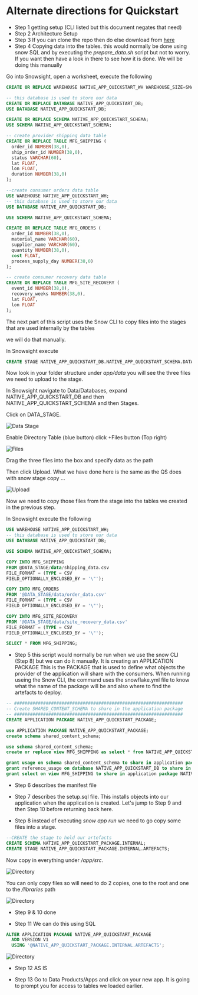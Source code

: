 # Alternate directions for Quickstart


- Step 1 getting setup (CLI listed but this document negates that need)
- Step 2 Architecture Setup
- Step 3 If you can clone the repo then do else download from [here](https://github.com/Snowflake-Labs/sfguide-getting-started-with-native-apps)
- Step 4 Copying data into the tables.  this would normally be done using snow SQL and by executing the *prepare_data.sh* script but not to worry.  If you want then have a look in there to see how it is done.  We will be doing this manually 

Go into Snowsight, open a worksheet, execute the following

```sql
CREATE OR REPLACE WAREHOUSE NATIVE_APP_QUICKSTART_WH WAREHOUSE_SIZE=SMALL INITIALLY_SUSPENDED=TRUE;

-- this database is used to store our data
CREATE OR REPLACE DATABASE NATIVE_APP_QUICKSTART_DB;
USE DATABASE NATIVE_APP_QUICKSTART_DB;

CREATE OR REPLACE SCHEMA NATIVE_APP_QUICKSTART_SCHEMA;
USE SCHEMA NATIVE_APP_QUICKSTART_SCHEMA;

-- create provider shipping data table
CREATE OR REPLACE TABLE MFG_SHIPPING (
  order_id NUMBER(38,0), 
  ship_order_id NUMBER(38,0),
  status VARCHAR(60),
  lat FLOAT,
  lon FLOAT,
  duration NUMBER(38,0)
);

--create consumer orders data table
USE WAREHOUSE NATIVE_APP_QUICKSTART_WH;
-- this database is used to store our data
USE DATABASE NATIVE_APP_QUICKSTART_DB;

USE SCHEMA NATIVE_APP_QUICKSTART_SCHEMA;

CREATE OR REPLACE TABLE MFG_ORDERS (
  order_id NUMBER(38,0), 
  material_name VARCHAR(60),
  supplier_name VARCHAR(60),
  quantity NUMBER(38,0),
  cost FLOAT,
  process_supply_day NUMBER(38,0)
);

-- create consumer recovery data table
CREATE OR REPLACE TABLE MFG_SITE_RECOVERY (
  event_id NUMBER(38,0), 
  recovery_weeks NUMBER(38,0),
  lat FLOAT,
  lon FLOAT
);

```

The next part of this script uses the Snow CLI to copy files into the stages that are used internally by the tables

we will do that manually.

In Snowsight execute

```sql
CREATE STAGE NATIVE_APP_QUICKSTART_DB.NATIVE_APP_QUICKSTART_SCHEMA.DATA_STAGE;
```

 Now look in your folder structure under *app/data* you will see the three files we need to upload to the stage.

 In Snowsight navigate to Data/Databases, expand NATIVE_APP_QUICKSTART_DB and then NATIVE_APP_QUICKSTART_SCHEMA and then Stages.

 Click on DATA_STAGE.

 ![Data Stage](assets/DATA_STAGE.png)
 
 Enable Directory Table (blue button)
 click +Files button (Top right)
 
  ![Files](assets/FILES.png)

Drag the three files into the box and specify data as the path

Then click Upload.  What we have done here is the same as the QS does with snow stage copy ...

  ![Upload](assets/UPLOAD.png)

Now we need to copy those files from the stage into the tables we created in the previous step.

In Snowsight execute the following

```sql
USE WAREHOUSE NATIVE_APP_QUICKSTART_WH;
-- this database is used to store our data
USE DATABASE NATIVE_APP_QUICKSTART_DB;

USE SCHEMA NATIVE_APP_QUICKSTART_SCHEMA;

COPY INTO MFG_SHIPPING
FROM @DATA_STAGE/data/shipping_data.csv
FILE_FORMAT = (TYPE = CSV
FIELD_OPTIONALLY_ENCLOSED_BY = '\"');

COPY INTO MFG_ORDERS
FROM '@DATA_STAGE/data/order_data.csv'
FILE_FORMAT = (TYPE = CSV
FIELD_OPTIONALLY_ENCLOSED_BY = '\"');

COPY INTO MFG_SITE_RECOVERY
FROM '@DATA_STAGE/data/site_recovery_data.csv'
FILE_FORMAT = (TYPE = CSV
FIELD_OPTIONALLY_ENCLOSED_BY = '\"');

SELECT * FROM MFG_SHIPPING;
```

- Step 5 this script would normally be run when we use the snow CLI (Step 8) but we can do it manually.  It is creating an APPLICATION PACKAGE  This is the PACKAGE that is used to define what objects the provider of the application will share with the consumers.  When running useing the Snow CLI, the command uses the snowflake.yml file to know what the name of the package will be and also where to find the artefacts to deploy.


```sql
-- ################################################################
-- Create SHARED_CONTENT_SCHEMA to share in the application package
-- ################################################################
CREATE APPLICATION PACKAGE NATIVE_APP_QUICKSTART_PACKAGE;

use APPLICATION PACKAGE NATIVE_APP_QUICKSTART_PACKAGE;
create schema shared_content_schema;

use schema shared_content_schema;
create or replace view MFG_SHIPPING as select * from NATIVE_APP_QUICKSTART_DB.NATIVE_APP_QUICKSTART_SCHEMA.MFG_SHIPPING;

grant usage on schema shared_content_schema to share in application package NATIVE_APP_QUICKSTART_PACKAGE;
grant reference_usage on database NATIVE_APP_QUICKSTART_DB to share in application package NATIVE_APP_QUICKSTART_PACKAGE;
grant select on view MFG_SHIPPING to share in application package NATIVE_APP_QUICKSTART_PACKAGE;
```

- Step 6 describes the manifest file
- Step 7 describes the setup.sql file.  This installs objects into our application when the application is created.  Let's jump to Step 9 and then Step 10 before returning back here.  

- Step 8 instead of executing *snow app run* we need to go copy some files into a stage.

```sql
--CREATE the stage to hold our artefacts
CREATE SCHEMA NATIVE_APP_QUICKSTART_PACKAGE.INTERNAL;
CREATE STAGE NATIVE_APP_QUICKSTART_PACKAGE.INTERNAL.ARTEFACTS;
```

Now copy in everything under */app/src*.  

  ![Directory](assets/ALL_FILES_BEFORE.png)

You can only copy files so will need to do 2 copies, one to the root and one to the */libraries* path

  ![Directory](assets/ALL_FILES_AFTER.png)

- Step 9 & 10 done

- Step 11 We can do this using SQL

```sql
ALTER APPLICATION PACKAGE NATIVE_APP_QUICKSTART_PACKAGE
  ADD VERSION V1
  USING '@NATIVE_APP_QUICKSTART_PACKAGE.INTERNAL.ARTEFACTS';
```

  ![Directory](assets/VERSION_ADDED.png)

- Step 12 AS IS

- Step 13 Go to Data  Products/Apps and click on your new app.
It is going to prompt you for access to tables we loaded earlier.
